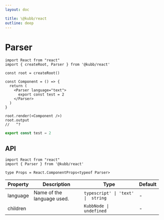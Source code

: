 ```yaml
---
layout: doc

title: \@kubb/react
outline: deep
---
```


# Parser

```tsx
import React from "react"
import { createRoot, Parser } from '@kubb/react'

const root = createRoot()

const Component = () => {
  return (
    <Parser language="text">
      export const test = 2
    </Parser>
  )
}

root.render(<Component />)
root.output
//   ^?
```

```typescript
export const test = 2
```


## API

```tsx
import React from "react"
import { Parser } from '@kubb/react'

type Props = React.ComponentProps<typeof Parser>
```

| Property | Description                | Type                               | Default |
| -------- | -------------------------- | ---------------------------------- | ------- |
| language | Name of the language used. | `typescript' \| 'text' \|  string` | -       |
| children |                            | `KubbNode \|  undefined`           | -       |
